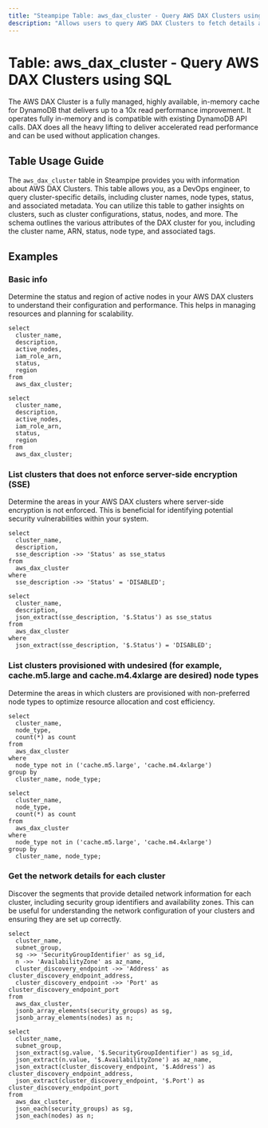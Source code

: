 ```yaml
---
title: "Steampipe Table: aws_dax_cluster - Query AWS DAX Clusters using SQL"
description: "Allows users to query AWS DAX Clusters to fetch details about their configurations, status, nodes, and other associated metadata."
---
```


# Table: aws_dax_cluster - Query AWS DAX Clusters using SQL

The AWS DAX Cluster is a fully managed, highly available, in-memory cache for DynamoDB that delivers up to a 10x read performance improvement. It operates fully in-memory and is compatible with existing DynamoDB API calls. DAX does all the heavy lifting to deliver accelerated read performance and can be used without application changes.

## Table Usage Guide

The `aws_dax_cluster` table in Steampipe provides you with information about AWS DAX Clusters. This table allows you, as a DevOps engineer, to query cluster-specific details, including cluster names, node types, status, and associated metadata. You can utilize this table to gather insights on clusters, such as cluster configurations, status, nodes, and more. The schema outlines the various attributes of the DAX cluster for you, including the cluster name, ARN, status, node type, and associated tags.

## Examples

### Basic info
Determine the status and region of active nodes in your AWS DAX clusters to understand their configuration and performance. This helps in managing resources and planning for scalability.

```sql+postgres
select
  cluster_name,
  description,
  active_nodes,
  iam_role_arn,
  status,
  region
from
  aws_dax_cluster;
```

```sql+sqlite
select
  cluster_name,
  description,
  active_nodes,
  iam_role_arn,
  status,
  region
from
  aws_dax_cluster;
```


### List clusters that does not enforce server-side encryption (SSE)
Determine the areas in your AWS DAX clusters where server-side encryption is not enforced. This is beneficial for identifying potential security vulnerabilities within your system.

```sql+postgres
select
  cluster_name,
  description,
  sse_description ->> 'Status' as sse_status
from
  aws_dax_cluster
where
  sse_description ->> 'Status' = 'DISABLED';
```

```sql+sqlite
select
  cluster_name,
  description,
  json_extract(sse_description, '$.Status') as sse_status
from
  aws_dax_cluster
where
  json_extract(sse_description, '$.Status') = 'DISABLED';
```


### List clusters provisioned with undesired (for example, cache.m5.large and cache.m4.4xlarge are desired) node types
Determine the areas in which clusters are provisioned with non-preferred node types to optimize resource allocation and cost efficiency.

```sql+postgres
select
  cluster_name,
  node_type,
  count(*) as count
from
  aws_dax_cluster
where
  node_type not in ('cache.m5.large', 'cache.m4.4xlarge')
group by
  cluster_name, node_type;
```

```sql+sqlite
select
  cluster_name,
  node_type,
  count(*) as count
from
  aws_dax_cluster
where
  node_type not in ('cache.m5.large', 'cache.m4.4xlarge')
group by
  cluster_name, node_type;
```


### Get the network details for each cluster
Discover the segments that provide detailed network information for each cluster, including security group identifiers and availability zones. This can be useful for understanding the network configuration of your clusters and ensuring they are set up correctly.

```sql+postgres
select
  cluster_name,
  subnet_group,
  sg ->> 'SecurityGroupIdentifier' as sg_id,
  n ->> 'AvailabilityZone' as az_name,
  cluster_discovery_endpoint ->> 'Address' as cluster_discovery_endpoint_address,
  cluster_discovery_endpoint ->> 'Port' as cluster_discovery_endpoint_port
from
  aws_dax_cluster,
  jsonb_array_elements(security_groups) as sg,
  jsonb_array_elements(nodes) as n;
```

```sql+sqlite
select
  cluster_name,
  subnet_group,
  json_extract(sg.value, '$.SecurityGroupIdentifier') as sg_id,
  json_extract(n.value, '$.AvailabilityZone') as az_name,
  json_extract(cluster_discovery_endpoint, '$.Address') as cluster_discovery_endpoint_address,
  json_extract(cluster_discovery_endpoint, '$.Port') as cluster_discovery_endpoint_port
from
  aws_dax_cluster,
  json_each(security_groups) as sg,
  json_each(nodes) as n;
```